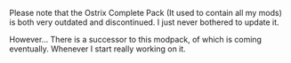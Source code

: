 Please note that the Ostrix Complete Pack (It used to contain all my mods) is both very outdated and discontinued.
I just never bothered to update it.

However... There is a successor to this modpack, of which is coming eventually. Whenever I start really working on it.

